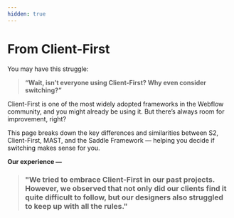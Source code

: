 ```yaml
---
hidden: true
---
```


# From Client-First

You may have this struggle:

> **“Wait, isn’t everyone using Client-First? Why even consider switching?”**

Client-First is one of the most widely adopted frameworks in the Webflow community, and you might already be using it. But there’s always room for improvement, right?

This page breaks down the key differences and similarities between S2, Client-First, MAST, and the Saddle Framework — helping you decide if switching makes sense for you.



**Our experience —**

> ### "We tried to embrace Client-First in our past projects. However, we observed that not only did our clients find it quite difficult to follow, but our designers also struggled to keep up with all the rules."
